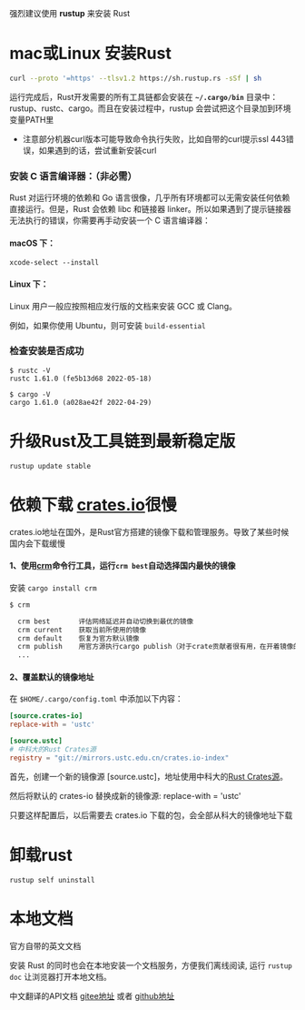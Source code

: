  强烈建议使用 **rustup** 来安装 Rust
# mac或Linux 安装Rust
```bash
curl --proto '=https' --tlsv1.2 https://sh.rustup.rs -sSf | sh
```
运行完成后，Rust开发需要的所有工具链都会安装在 **`~/.cargo/bin`** 目录中：rustup、rustc、cargo。而且在安装过程中，rustup 会尝试把这个目录加到环境变量PATH里
- 注意部分机器curl版本可能导致命令执行失败，比如自带的curl提示ssl 443错误，如果遇到的话，尝试重新安装curl

### 安装 C 语言编译器：（非必需）
Rust 对运行环境的依赖和 Go 语言很像，几乎所有环境都可以无需安装任何依赖直接运行。但是，Rust 会依赖 libc 和链接器 linker。所以如果遇到了提示链接器无法执行的错误，你需要再手动安装一个 C 语言编译器：
#### macOS 下：
```
xcode-select --install
```

#### Linux 下：
Linux 用户一般应按照相应发行版的文档来安装 GCC 或 Clang。

例如，如果你使用 Ubuntu，则可安装 `build-essential`

### 检查安装是否成功
```
$ rustc -V
rustc 1.61.0 (fe5b13d68 2022-05-18)

$ cargo -V
cargo 1.61.0 (a028ae42f 2022-04-29)
```

# 升级Rust及工具链到最新稳定版
```
rustup update stable
```

# 依赖下载 [crates.io](https://crates.io)很慢
crates.io地址在国外，是Rust官方搭建的镜像下载和管理服务。导致了某些时候国内会下载缓慢
#### 1、使用[crm](https://github.com/wtklbm/crm)命令行工具，运行`crm best`自动选择国内最快的镜像
安装  `cargo install crm`

```bash
$ crm

  crm best       评估网络延迟并自动切换到最优的镜像
  crm current    获取当前所使用的镜像
  crm default    恢复为官方默认镜像
  crm publish    用官方源执行cargo publish（对于crate贡献者很有用，在开着镜像的时候不能publish）
  ...
```

#### 2、覆盖默认的镜像地址
在 `$HOME/.cargo/config.toml` 中添加以下内容：
```toml
[source.crates-io]
replace-with = 'ustc'

[source.ustc]
# 中科大的Rust Crates源
registry = "git://mirrors.ustc.edu.cn/crates.io-index"
```
首先，创建一个新的镜像源 [source.ustc]，地址使用中科大的[Rust Crates源](https://mirrors.ustc.edu.cn/help/crates.io-index.html)。

然后将默认的 crates-io 替换成新的镜像源: replace-with = 'ustc'

只要这样配置后，以后需要去 crates.io 下载的包，会全部从科大的镜像地址下载

# 卸载rust 
```
rustup self uninstall
```

# 本地文档
官方自带的英文文档

安装 Rust 的同时也会在本地安装一个文档服务，方便我们离线阅读, 运行 `rustup doc` 让浏览器打开本地文档。

中文翻译的API文档 [gitee地址](https://gitee.com/wtklbm/rust-library-chinese) 或者 [github地址](https://github.com/wtklbm/rust-library-i18n)


